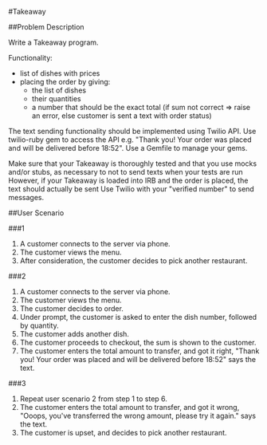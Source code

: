 #Takeaway

##Problem Description

Write a Takeaway program.

Functionality:
* list of dishes with prices
* placing the order by giving:
	* the list of dishes
	* their quantities
	* a number that should be the exact total (if sum not correct => raise an error, else customer is sent a text with order status)

The text sending functionality should be implemented using Twilio API. Use twilio-ruby gem to access the API e.g. "Thank you! Your order was placed and will be delivered before 18:52". Use a Gemfile to manage your gems.

Make sure that your Takeaway is thoroughly tested and that you use mocks and/or stubs, as necessary to not to send texts when your tests are run However, if your Takeaway is loaded into IRB and the order is placed, the text should actually be sent Use Twilio with your "verified number" to send messages.

##User Scenario

###1
1. A customer connects to the server via phone.
2. The customer views the menu.
3. After consideration, the customer decides to pick another restaurant.

###2
1. A customer connects to the server via phone.
2. The customer views the menu.
3. The customer decides to order.
4. Under prompt, the customer is asked to enter the dish number, followed by quantity.
5. The customer adds another dish.
6. The customer proceeds to checkout, the sum is shown to the customer.
7. The customer enters the total amount to transfer, and got it right, "Thank you! Your order was placed and will be delivered before 18:52" says the text.

###3
1. Repeat user scenario 2 from step 1 to step 6.
2. The customer enters the total amount to transfer, and got it wrong, "Ooops, you've transferred the wrong amount, please try it again." says the text.
3. The customer is upset, and decides to pick another restaurant.